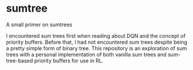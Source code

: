 # sumtree
A small primer on sumtrees

I encountered sum trees first when reading about DQN and the concept of priority buffers. Before that, I had not encountered sum trees despite being a pretty simple form of binary tree. This repository is an exploration of sum trees with a personal implementation of both vanilla sum trees and sum-tree-based priority buffers for use in RL.
